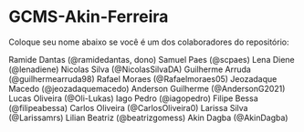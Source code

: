 # GCMS-Akin-Ferreira
Coloque seu nome abaixo se você é um dos colaboradores do repositório:

Ramide Dantas (@ramidedantas, dono)
Samuel Paes (@scpaes)
Lena Diene (@lenadiene)
Nicolas Silva (@NicolasSilvaDA)
Guilherme Arruda (@guilhermearruda98)
Rafael Moraes (@Rafaelmoraes05)
Jeozadaque Macedo (@jeozadaquemacedo)
Anderson Guilherme (@AndersonG2021)
Lucas Oliveira (@Oli-Lukas)
Iago Pedro (@iagopedro)
Filipe Bessa (@filipeabessa)
Carlos Oliveira (@CarlosOliveira0)
Larissa Silva (@Larissamrs)
Lilian Beatriz (@beatrizgomess)
Akin Dagba (@AkinDagba)
